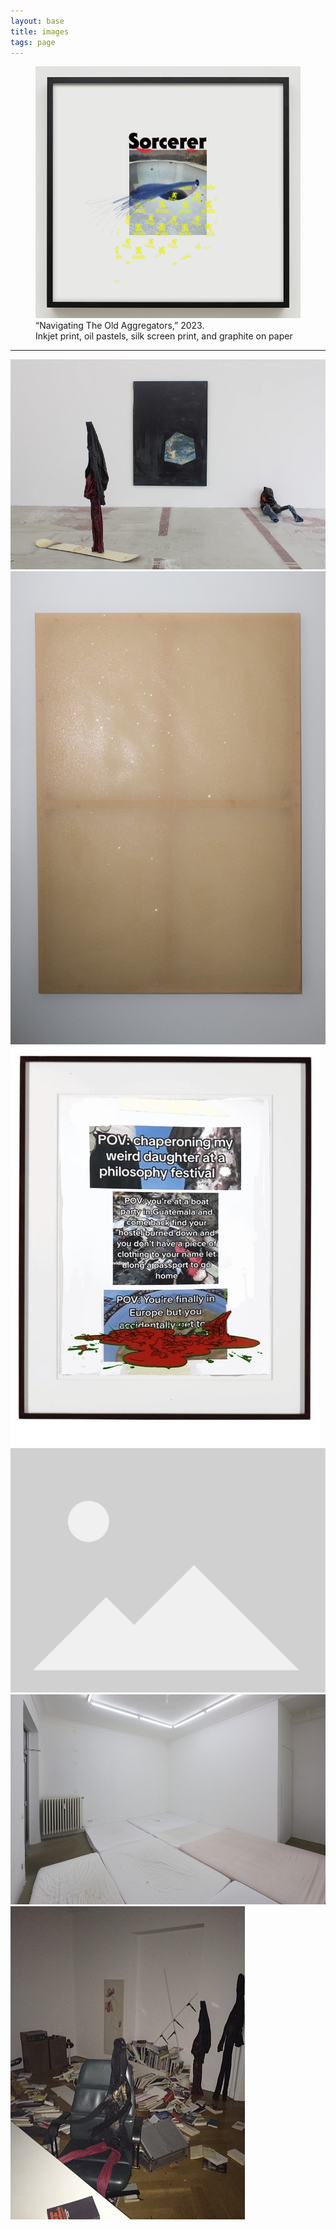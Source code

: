```yaml
---
layout: base
title: images
tags: page
---
```


<figure>
<img src="assets/images/halo.jpg" alt="Technology Doesn't Deliver On It's Promises Anymore">
<figcaption>“Navigating The Old Aggregators,” 2023.<br>Inkjet print, oil pastels, silk screen print, and graphite on paper</figcaption>
</figure>

***
[![1.jpg](assets/images/1.jpg)](assets/images/1.jpg)
[![2.jpg](assets/images/2.jpg)](assets/images/2.jpg)
![philosophy.jpg](assets/images/philosophy.jpg)
[![0.jpg](assets/images/placeholder.svg)](assets/images/placeholder.svg)
[![6.jpg](assets/images/6.jpg)](assets/images/6.jpg)
[![relatable_mess.jpg](assets/images/relatable_mess.jpg)](assets/images/relatable_mess.jpg)